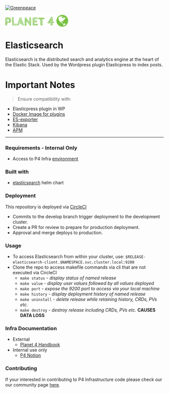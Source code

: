[![Greenpeace](https://circleci.com/gh/greenpeace/planet4-helm-elasticsearch.svg?style=shield)](https://circleci.com/gh/greenpeace/planet4-helm-elasticsearch)

![Planet4](./p4logo.png)
# Elasticsearch

Elasticsearch is the distributed search and analytics engine at the heart of the Elastic Stack.  Used by the Wordpress plugin Elasticpress to index posts.

<h1>Important Notes</h1>

>Ensure compatibility with:
- Elasticpress plugin in WP
- [Docker Image for plugins](https://github.com/greenpeace/planet4-docker-elasticsearch)
- [ES-exporter](https://github.com/greenpeace/planet4-helm-esexporter)
- [Kibana](https://github.com/greenpeace/planet4-helm-kibana)
- [APM](https://github.com/greenpeace/planet4-helm-apm)

***
### Requirements - Internal Only
-   Access to P4 Infra [environment](https://www.notion.so/p4infra/bab9d0b1f2db4d929a59916899d531c1?v=eca7b78e1ae345c6883a9b37c6b76cac)

### Built with
- [elasticsearch](https://github.com/elastic/helm-charts/tree/master/elasticsearch) helm chart

### Deployment
This repository is deployed via [CircleCI](https://circleci.com/gh/greenpeace/planet4-traefik)

 - Commits to the develop branch trigger deployment to the development cluster.  
 - Create a PR for review to prepare for production deployment.
 - Approval and merge deploys to production.

### Usage
 - To access Elasticsearch from within your cluster, use:
    `$RELEASE-elasticsearch-client.$NAMESPACE.svc.cluster.local:9200`
 - Clone the repo to access makefile commands via cli that are not executed via CircleCI
   - `make status` - <em> display status of named release </em>
   - `make value` - <em> display user values followed by all values deployed </em>
   - `make port` - <em> expose the 9200 port to access via your local machine </em>
   - `make history` - <em> display deployment history of named release </em>
   - `make uninstall` - <em> delete release while retaining history, CRDs, PVs etc.</em>
   - `make destroy` - <em> destroy release including CRDs, PVs etc. </em> <strong> CAUSES DATA LOSS </strong>

 ### Infra Documentation
 - External
   - [Planet 4 Handbook](https://app.gitbook.com/@greenpeace/s/planet4/infrastructure/intro)
 - Internal use only
   - [P4 Notion](https://www.notion.so/p4infra/)

 ### Contributing
 If your interested in contributing to P4 Infrastructure code please check our our community page [here](https://github.com/greenpeace/planet4).
